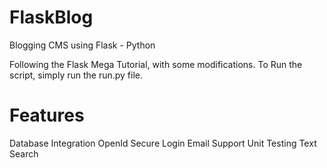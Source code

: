 FlaskBlog
=========

Blogging CMS using Flask - Python

Following the Flask Mega Tutorial, with some modifications.
To Run the script, simply run the run.py file.

Features
========

Database Integration
OpenId Secure Login
Email Support
Unit Testing
Text Search
